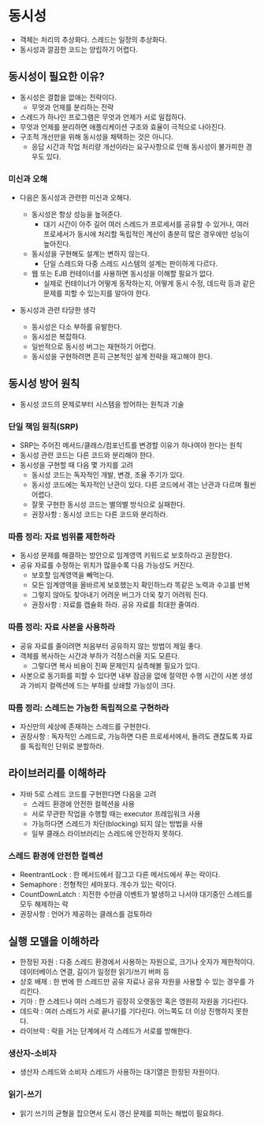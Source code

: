 # 동시성
- 객체는 처리의 추상화다. 스레드는 일정의 추상화다.
- 동시성과 깔끔한 코드는 양립하기 어렵다.

## 동시성이 필요한 이유?
- 동시성은 결합을 없애는 전략이다.
  - 무엇과 언제를 분리하는 전략
- 스레드가 하나인 프로그램은 무엇과 언제가 서로 밀접하다.
- 무엇과 언제를 분리하면 애플리케이션 구조와 효율이 극적으로 나아진다.
- 구조적 개선만을 위해 동시성을 채택하는 것은 아니다.
  - 응답 시간과 작업 처리량 개선이라는 요구사항으로 인해 동시성이 불가피한 경우도 있다.  

### 미신과 오해
- 다음은 동시성과 관련한 미신과 오해다.
  - 동시성은 항상 성능을 높혀준다.
    - 대기 시간이 아주 길어 여러 스레드가 프로세서를 공유할 수 있거나, 여러 프로세서가 동시에 처리할 독립적인 계산이 충분히 많은 경우에만 성능이 높아진다.
  - 동시성을 구현해도 설계는 변하지 않는다.
    - 단일 스레드와 다중 스레드 시스템의 설계는 판이하게 다르다.
  - 웹 또는 EJB 컨테이너를 사용하면 동시성을 이해할 필요가 없다.
    - 실제로 컨테이너가 어떻게 동작하는지, 어떻게 동시 수정, 데드락 등과 같은 문제를 피할 수 있는지를 알아야 한다.
    
- 동시성과 관련 타당한 생각
  - 동시성은 다소 부하를 유발한다.
  - 동시성은 복잡하다.
  - 일반적으로 동시성 버그는 재현하기 어렵다.
  - 동시성을 구현하려면 흔히 근본적인 설계 전략을 재고해야 한다.
  
## 동시성 방어 원칙
- 동시성 코드의 문제로부터 시스템을 방어하는 원칙과 기술

### 단일 책임 원칙(SRP)
- SRP는 주어진 메서드/클래스/컴포넌트를 변경할 이유가 하나여야 한다는 원칙
- 동시성 관련 코드는 다른 코드와 분리해야 한다.
- 동시성을 구현할 때 다음 몇 가지를 고려
  - 동시성 코드는 독자적인 개발, 변경, 조율 주기가 있다.
  - 동시성 코드에는 독자적인 난관이 있다. 다른 코드에서 겪는 난관과 다르며 훨씬 어렵다.
  - 잘못 구현한 동시성 코드는 별의별 방식으로 실패한다.
  - 권장사항 : 동시성 코드는 다른 코드와 분리하라.
  
### 따름 정리: 자료 범위를 제한하라
- 동시성 문제를 해결하는 방안으로 임계영역 키워드로 보호하라고 권장한다.
- 공유 자료를 수정하는 위치가 많을수록 다음 가능성도 커진다.
  - 보호할 임계영역을 빼먹는다.
  - 모든 임계영역을 올바르게 보호했는지 확인하느라 똑같은 노력과 수고를 반복
  - 그렇지 않아도 찾아내기 어려운 버그가 더욱 찾기 어려워 진다.
  - 권장사항 : 자료를 캡슐화 하라. 공유 자료를 최대한 줄여라.
  
### 따름 정리: 자료 사본을 사용하라
- 공유 자료를 줄이려면 처음부터 공유하지 않는 방법이 제일 좋다.
- 객체를 복사하는 시간과 부하가 걱정스러울 지도 모른다.
  - 그렇다면 복사 비용이 진짜 문제인지 실측해볼 필요가 있다.
- 사본으로 동기화를 피할 수 있다면 내부 잠금을 없애 절약한 수행 시간이 사본 생성과 가비지 컬렉션에 드는 부하를 상쇄할 가능성이 크다.

### 따름 정리: 스레드는 가능한 독립적으로 구현하라
- 자신만의 세상에 존재하는 스레드를 구현한다.
- 권장사항 : 독자적인 스레드로, 가능하면 다른 프로세서에서, 돌려도 괜찮도록 자료를 독립적인 단위로 분할하라.

## 라이브러리를 이해하라
- 자바 5로 스레드 코드를 구현한다면 다음을 고려
  - 스레드 환경에 안전한 컬렉션을 사용
  - 서로 무관한 작업을 수행할 때는 executor 프레임워크 사용
  - 가능하다면 스레드가 차단(blocking) 되지 않는 방법을 사용
  - 일부 클래스 라이브러리는 스레드에 안전하지 못하다.
  
### 스레드 환경에 안전한 컬렉션
- ReentrantLock : 한 메서드에서 잠그고 다른 메서드에서 푸는 락이다.
- Semaphore : 전형적인 세마포다. 개수가 있는 락이다.
- CountDownLatch : 지전한 수만큼 이벤트가 발생하고 나서야 대기중인 스레드를 모두 해제하는 락
- 권장사항 : 언어가 제공하는 클래스를 검토하라

## 실행 모델을 이해하라
- 한정된 자원 : 다중 스레드 환경에서 사용하는 자원으로, 크기나 숫자가 제한적이다. 데이터베이스 연결, 길이가 일정한 읽기/쓰기 버퍼 등
- 상호 배제 : 한 번에 한 스레드만 공유 자료나 공유 자원을 사용할 수 있는 경우를 가리킨다.
- 기아 : 한 스레드나 여러 스레드가 굉장히 오랫동안 혹은 영원히 자원을 기다린다.
- 데드락 : 여러 스레드가 서로 끝나기를 기다린다. 어느쪽도 더 이상 진행하지 못한다.
- 라이브락 : 락을 거는 단계에서 각 스레드가 서로를 방해한다.

### 생산자-소비자
- 생산자 스레드와 소비자 스레드가 사용하는 대기열은 한정된 자원이다.

### 읽기-쓰기
- 읽기 쓰기의 균형을 잡으면서 도시 갱신 문제를 피하는 해법이 필요하다.





